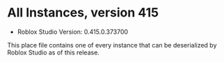 # All Instances, version 415
* Roblox Studio Version: 0.415.0.373700

This place file contains one of every instance that can be deserialized by Roblox Studio as of this release.